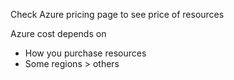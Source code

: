 Check Azure pricing page to see price of resources

Azure cost depends on

- How you purchase resources
- Some regions > others

